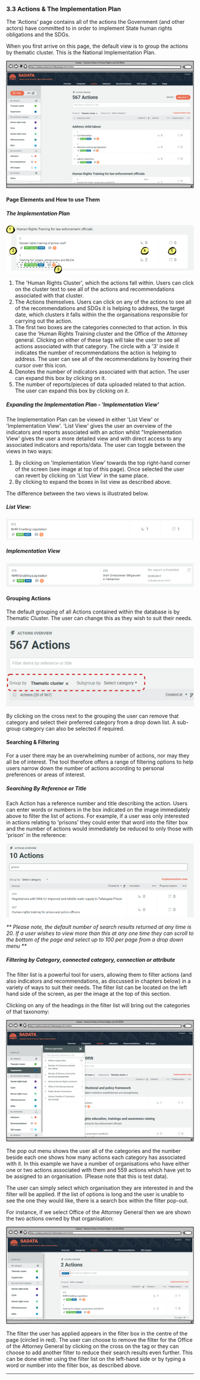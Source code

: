 ### 3.3 Actions & The Implementation Plan

The 'Actions' page contains all of the actions the Government \(and other actors\) have committed to in order to implement State human rights obligations and the SDGs.

When you first arrive on this page, the default view is to group the actions by thematic cluster. This is the National Implementation Plan.

![](../assets/Actions.png)

#### Page Elements and How to use Them

##### The Implementation Plan

![](../assets/imp_plan_breakdown_2.png)

1. The 'Human Rights Cluster', which the actions fall within. Users can click on the cluster text to see all of the actions and recommendations associated with that cluster.
2. The Actions themselves. Users can click on any of the actions to see all of the recommendations and SDGs it is helping to address, the target date, which clusters it falls within the the organisations responsible for carrying out the action.
3. The first two boxes are the categories connected to that action. In this case the 'Human Rights Training cluster and the Office of the Attorney general. Clicking on either of these tags will take the user to see all actions associated with that category. The circle with a '3' inside it indicates the number of recommendations the action is helping to address. The user can see all of the recommendations by hovering their cursor over this icon.
4. Denotes the number of indicators associated with that action. The user can expand this box by clicking on it.
5. The number of reports/pieces of data uploaded related to that action. The user can expand this box by clicking on it.

##### Expanding the Implementation Plan - 'Implementation View'

The Implementation Plan can be viewed in either 'List View' or 'Implementation View'. 'List View' gives the user an overview of the indicators and reports associated with an action whilst "Implementation View' gives the user a more detailed view and with direct access to any associated indicators and reports/data.  The user can toggle between the views in two ways:

1. By clicking on 'Implementation View' towards the top right-hand corner of the screen \(see image at top of this page\). Once selected the user can revert by clicking on 'List View' in the same place.
2. By clicking to expand the boxes in list view as described above.

The difference between the two views is illustrated below.

##### List View:

![](../assets/List_View.png)

##### Implementation View

![](../assets/Imp_View.png)

#### Grouping Actions

The default grouping of all Actions contained within the database is by Thematic Cluster. The user can change this as they wish to suit their needs.

![](../assets/Actions_grouping.png)

By clicking on the cross next to the grouping the user can remove that category and select their preferred category from a drop down list. A sub-group category can also be selected if required. 

#### Searching & Filtering

For a user there may be an overwhelming number of actions, nor may they all be of interest. The tool therefore offers a range of filtering options to help users narrow down the number of actions according to personal preferences or areas of interest. 

##### Searching By Reference or Title

Each Action has a reference number and title describing the action. Users can enter words or numbers in the box indicated on the image immediately above to filter the list of actions. For example, if a user was only interested in actions relating to 'prisons' they could enter that word into the filter box and the number of actions would immediately be reduced to only those with 'prison' in the reference:

![](../assets/Keyword_filter.png)

_\*\* Please note, the default number of search results returned at any time is 20. If a user wishes to view more than this at any one time they can scroll to the bottom of the page and select up to 100 per page from a drop down menu \*\*_

##### Filtering by Category, connected category, connection or attribute

The filter list is a powerful tool for users, allowing them to filter actions \(and also indicators and recommendations, as discussed in chapters below\) in a variety of ways to suit their needs. The filter list can be located on the left hand side of the screen, as per the image at the top of this section.

Clicking on any of the headings in the filter list will bring out the categories of that taxonomy:

![](../assets/Filter_list.png)

The pop out menu shows the user all of the categories and the number beside each one shows how many actions each category has associated with it. In this example we have a number of organisations who have either one or two actions associated with them and 559 actions which have yet to be assigned to an organisation. \(Please note that this is test data\).

The user can simply select which organisation they are interested in and the filter will be applied. If the list of options is long and the user is unable to see the one they would like, there is a search box within the filter pop-out.

For instance, if we select Office of the Attorney General then we are shown the two actions owned by that organisation:

![](../assets/AGO_Actions.png)

The filter the user has applied appears in the filter box in the centre of the page \(circled in red\). The user can choose to remove the filter for the Office of the Attorney General by clicking on the cross on the tag or they can choose to add another filter to reduce their search results even further. This can be done either using the filter list on the left-hand side or by typing a word or number into the filter box, as described above.

---



